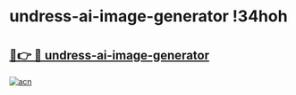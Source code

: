 # undress-ai-image-generator !34hoh

# <h2><a href="https://ehag4d.esa.edu.pl?title=undress-ai-image-generator&ref=34hoh">🔗👉 🔴 undress-ai-image-generator</a></h2>

[![acn](https://github.com/user-attachments/assets/0f9c940e-d8b0-45ae-aac7-cd30a18b3e1c)](https://ehag4d.esa.edu.pl?title=undress-ai-image-generator&ref=34hoh)

